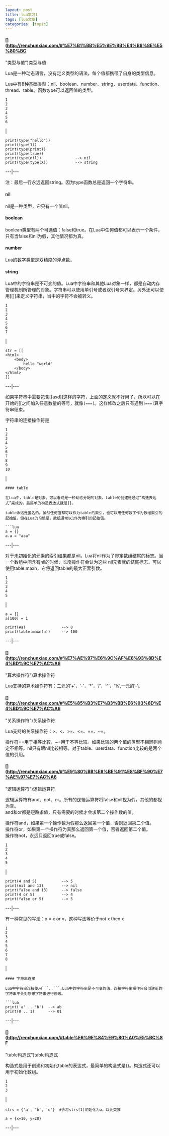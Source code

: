 ```yaml
---
layout: post
title: lua学习1 
tags: [lua文章]
categories: [topic]
---
```

#### [](http://renchunxiao.com/#%E7%B1%BB%E5%9E%8B%E4%B8%8E%E5%80%BC
"类型与值")类型与值

Lua是一种动态语言，没有定义类型的语法，每个值都携带了自身的类型信息。

Lua中有8种基础类型：nil、boolean、number、string、userdata、function、thread、table。函数type可以返回值的类型。

    
    
    1  
    2  
    3  
    4  
    5  
    6  
    

|

    
    
    print(type("hello"))             
    print(type(1))                   
    print(type(print))               
    print(type(true))                
    print(type(nil))               --> nil  
    print(type(type(X))            --> string  
      
  
---|---  
  
注：最后一行永远返回string。因为type函数总是返回一个字符串。

#### [](http://renchunxiao.com/#nil "nil")nil

nil是一种类型，它只有一个值nil。

#### [](http://renchunxiao.com/#boolean "boolean")boolean

boolean类型有两个可选值：false和true。在Lua中任何值都可以表示一个条件，只有当false和nil为假，其他情况都为真。

#### [](http://renchunxiao.com/#number "number")number

Lua的数字类型是双精度的浮点数。

#### [](http://renchunxiao.com/#string "string")string

Lua中的字符串是不可变的值。Lua中字符串和其他Lua对象一样，都是自动内存管理机制所管理的对象。字符串可以使用单引号或者双引号来界定。另外还可以使用[[]]来定义字符串，当中的字符不会被转义。

    
    
    1  
    2  
    3  
    4  
    5  
    6  
    7  
    

|

    
    
    str = [[  
    <html>  
    	<body>  
        	hello "world"  
        </body>  
    </html>  
    ]]  
      
  
---|---  
  
如果字符串中需要包含[[asd]]这样的字符，上面的定义就不好用了，所以可以在开始的[[之间加入任意数量的等号，就像`[===[`。这样修改之后只有遇到`]===]`算字符串结束。

字符串的连接操作符是

    
    
    1  
    2  
    3  
    4  
    5  
    6  
    7  
    8  
    9  
    10  
    

|

    
    
      
    #### table  
      
    在Lua中，table是对象。可以看成是一种动态分配的对象。table的创建是通过“构造表达式”完成的，最简单的构造表达式就是{}。  
      
    table永远是匿名的。虽然任何值都可以作为table的索引，也可以用任何数字作为数组索引的起始值。但在Lua的习惯是，数组通常以1作为索引的起始值。  
      
    ```lua  
    a = {}  
    a.a = "aaa"  
      
  
---|---  
  
对于未初始化的元素的索引结果都是nil。Lua将nil作为了界定数组结尾的标志。当一个数组中间含有nil的时候，长度操作符会认为这些
nil元素就的结尾标志。可以使用table.maxn，它将返回table的最大正索引数。

    
    
    1  
    2  
    3  
    4  
    5  
    

|

    
    
    a = {}  
    a[100] = 1  
      
    print(#a)                --> 0  
    print(table.maxn(a))     --> 100  
      
  
---|---  
  
#### [](http://renchunxiao.com/#%E7%AE%97%E6%9C%AF%E6%93%8D%E4%BD%9C%E7%AC%A6
"算术操作符")算术操作符

Lua支持的算术操作符有：二元的‘+’，‘-’，‘*’，‘/’，‘^’，‘%’,一元的’-‘。

#### [](http://renchunxiao.com/#%E5%85%B3%E7%B3%BB%E6%93%8D%E4%BD%9C%E7%AC%A6
"关系操作符")关系操作符

Lua支持的关系操作符：>、<、>=、<=、==、~=。

操作符==用于相等比较，~=用于不等比较。如果比较的两个值的类型不相同则肯定不相等。nil只有跟nil比较相等。对于table、userdata、function比较的是两个值的引用。

#### [](http://renchunxiao.com/#%E9%80%BB%E8%BE%91%E8%BF%90%E7%AE%97%E7%AC%A6
"逻辑运算符")逻辑运算符

逻辑运算符有and、not、or。所有的逻辑运算符将false和nil视为假，其他的都视为真。  
and和or都是短路求值，只有需要的时候才会求第二个操作数的值。

操作符and，如果第一个操作数为假那么返回第一个值，否则返回第二个值。  
操作符or，如果第一个操作符为真那么返回第一个值，否者返回第二个值。  
操作符not，永远只返回true或false。

    
    
    1  
    2  
    3  
    4  
    5  
    

|

    
    
    print(4 and 5)           --> 5  
    print(nil and 13)        --> nil  
    print(false and 13)      --> false  
    print(4 or 5)            --> 4  
    print(false or 5)        --> 5  
      
  
---|---  
  
有一种常见的写法：x = x or v，这种写法等价于not x then x

    
    
    1  
    2  
    3  
    4  
    5  
    6  
    7  
    8  
    

|

    
    
      
    #### 字符串连接  
      
    Lua中字符串连接使用```..```,Lua中的字符串是不可变的值，连接字符串操作只会创建新的字符串不会对原来字符串进行修改。  
      
    ```lua  
    print('a' .. 'b')  --> ab  
    print(0 .. 1)      --> 01  
      
  
---|---  
  
#### [](http://renchunxiao.com/#table%E6%9E%84%E9%80%A0%E5%BC%8F
"table构造式")table构造式

构造式是用于创建和初始化table的表达式，最简单的构造式是{}。构造式还可以用于初始化数组。

    
    
    1  
    2  
    3  
    

|

    
    
    strs = {'a', 'b', 'c'}  #会将strs[1]初始化为a，以此类推  
      
    a = {x=10, y=20}  
      
  
---|---